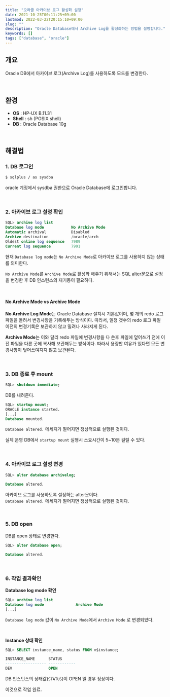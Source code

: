 ```yaml
---
title: "오라클 아카이브 로그 활성화 설정"
date: 2021-10-25T00:11:25+09:00
lastmod: 2022-03-22T20:15:10+09:00
slug: ""
description: "Oracle Database에서 Archive Log를 활성화하는 방법을 설명합니다."
keywords: []
tags: ["database", "oracle"]
---
```


## 개요

Oracle DB에서 아카이브 로그(Archive Log)를 사용하도록 모드를 변경한다.

<br>

## 환경

- **OS** : HP-UX B.11.31
- **Shell** : sh (POSIX shell)
- **DB** : Oracle Database 10g

<br>

## 해결법

### 1. DB 로그인

```bash
$ sqlplus / as sysdba
```

oracle 계정에서 sysdba 권한으로 Oracle Database에 로그인합니다.

&nbsp;

### 2. 아카이브 로그 설정 확인

```sql
SQL> archive log list
Database log mode            No Archive Mode
Automatic archival           Disabled
Archive destination          /oracle/arch
Oldest online log sequence   7989
Current log sequence         7991
```

현재 `Database log mode`는 `No Archive Mode`로 아카이브 로그를 사용하지 않는 상태를 의미한다.

`No Archive Mode`를 `Archive Mode`로 활성화 해주기 위해서는 SQL alter문으로 설정을 변경한 후 DB 인스턴스의 재기동이 필요하다.

&nbsp;

#### No Archive Mode vs Archive Mode

**No Archive Log Mode**는 Oracle Database 설치시 기본값이며, 몇 개의 redo 로그 파일을 돌려서 변경사항을 기록해두는 방식이다. 따라서, 일정 갯수의 redo 로그 파일 이전의 변경기록은 보관하지 않고 밀려나 사라지게 된다.

**Archive Mode**는 이와 달리 redo 파일에 변경사항을 다 쓴후 파일에 덮어쓰기 전에 이전 파일을 다른 곳에 복사해 보관해두는 방식이다. 따라서 용량만 여유가 있다면 모든 변경사항이 덮어쓰여지지 않고 보관된다.

&nbsp;

### 3. DB 종료 후 mount

```sql
SQL> shutdown immediate;
```

DB를 내려준다.

```sql
SQL> startup mount;
ORACLE instance started.
[...]
Database mounted.
```

`Database altered.` 메세지가 떨어지면 정상적으로 실행된 것이다.  

실제 운영 DB에서 `startup mount` 실행시 소요시간이 5~10분 걸릴 수 있다.

&nbsp;

### 4. 아카이브 로그 설정 변경

```sql
SQL> alter database archivelog;

Database altered.
```

아카이브 로그를 사용하도록 설정하는 alter문이다.  
`Database altered.` 메세지가 떨어지면 정상적으로 실행된 것이다.

&nbsp;

### 5. DB open

DB를 open 상태로 변경한다.

```sql
SQL> alter database open;

Database altered.
```

&nbsp;

### 6. 작업 결과확인

**Database log mode 확인**

```sql
SQL> archive log list
Database log mode              Archive Mode
[...]
```

`Database log mode` 값이 `No Archive Mode`에서 `Archive Mode` 로 변경되었다.

&nbsp;

**Instance 상태 확인**

```sql
SQL> SELECT instance_name, status FROM v$instance;

INSTANCE_NAME      STATUS
------------------ ------------
DEV                OPEN
```

DB 인스턴스의 상태값(`STATUS`)이 OPEN 일 경우 정상이다.

이것으로 작업 완료.
